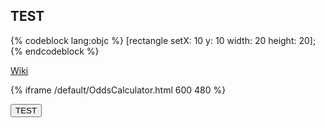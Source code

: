 TEST
---

{% codeblock lang:objc %}
[rectangle setX: 10 y: 10 width: 20 height: 20];
{% endcodeblock %}

[Wiki](/default/test.html)


{% iframe /default/OddsCalculator.html 600 480 %}


<button onClick="test()">TEST</button>


